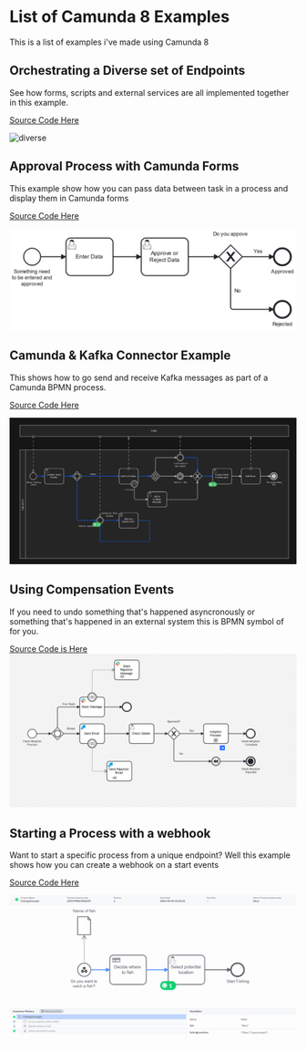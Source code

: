 # List of Camunda 8 Examples

This is a list of examples i've made using Camunda 8

## Orchestrating a Diverse set of Endpoints

See how forms, scripts and external services are all implemented together in this example.

[Source Code Here](https://github.com/NPDeehan/Camunda-Endpoint-Diversity-Example)

![diverse](https://github.com/NPDeehan/Camunda-Endpoint-Diversity-Example/blob/main/img/CamundaStocks.svg?raw=true)

## Approval Process with Camunda Forms

This example show how you can pass data between task in a process and display them in Camunda forms

[Source Code Here](https://github.com/NPDeehan/SimpleApprovalExample)

![approval process](https://github.com/NPDeehan/SimpleApprovalExample/blob/main/img/enter-and-approve.png?raw=true)

## Camunda & Kafka Connector Example

This shows how to go send and receive Kafka messages as part of a Camunda BPMN process. 

[Source Code Here](https://github.com/NPDeehan/KafkaConnectorExample)

![kafkaProcess](https://github.com/NPDeehan/KafkaConnectorExample/blob/main/img/kafkaStockExample.png?raw=true)

## Using Compensation Events

If you need to undo something that's happened asyncronously or something that's happened in an external system this is BPMN symbol of for you. 

[Source Code is Here](https://github.com/NPDeehan/Compensation-Example-Camunda8)
![processModel](https://github.com/NPDeehan/Compensation-Example-Camunda8/blob/main/img/compensation.png?raw=true)

## Starting a Process with a webhook

Want to start a specific process from a unique endpoint? Well this example shows how you can create a webhook on a start events

[Source Code Here](https://github.com/NPDeehan/FishingWebhookExample)

![process](https://github.com/NPDeehan/FishingWebhookExample/blob/main/img/bpmnFishing.png?raw=true)